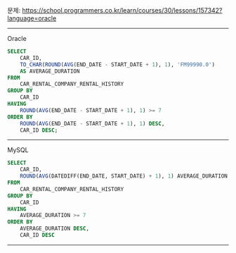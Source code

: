 문제: https://school.programmers.co.kr/learn/courses/30/lessons/157342?language=oracle

---

Oracle

```SQL
SELECT
    CAR_ID, 
    TO_CHAR(ROUND(AVG(END_DATE - START_DATE + 1), 1), 'FM99990.0')
    AS AVERAGE_DURATION
FROM 
    CAR_RENTAL_COMPANY_RENTAL_HISTORY
GROUP BY
    CAR_ID
HAVING
    ROUND(AVG(END_DATE - START_DATE + 1), 1) >= 7
ORDER BY
    ROUND(AVG(END_DATE - START_DATE + 1), 1) DESC, 
    CAR_ID DESC;
```

---

MySQL

```SQL
SELECT
    CAR_ID,
    ROUND(AVG(DATEDIFF(END_DATE, START_DATE) + 1), 1) AVERAGE_DURATION
FROM 
    CAR_RENTAL_COMPANY_RENTAL_HISTORY
GROUP BY
    CAR_ID
HAVING
    AVERAGE_DURATION >= 7
ORDER BY
    AVERAGE_DURATION DESC,
    CAR_ID DESC
```

---
